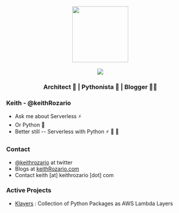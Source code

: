 <br>
<p align="center">
<img align="center" width="150" height="150" src="https://www.keithrozario.com/wp-content/uploads/795867.png"> <br><br>
<img align="center" src="https://img.shields.io/badge/keith-Rozario-blue">
</p>
<h3 align="center">Architect 📐 | Pythonista 🐍 | Blogger 👨‍💻 </h3>

### Keith - @keithRozario

* Ask me about Serverless ⚡
* Or Python 🐍
* Better still -- Serverless with Python  ⚡ 💖 🐍

### Contact

* [@keithrozario](https://twitter.com/keithrozario?lang=en) at twitter
* Blogs at [keithRozario.com](https://www.keithrozario.com)
* Contact keith [at] keithrozario [dot] com

### Active Projects

* [Klayers](https://github.com/keithrozario/Klayers) : Collection of Python Packages as AWS Lambda Layers